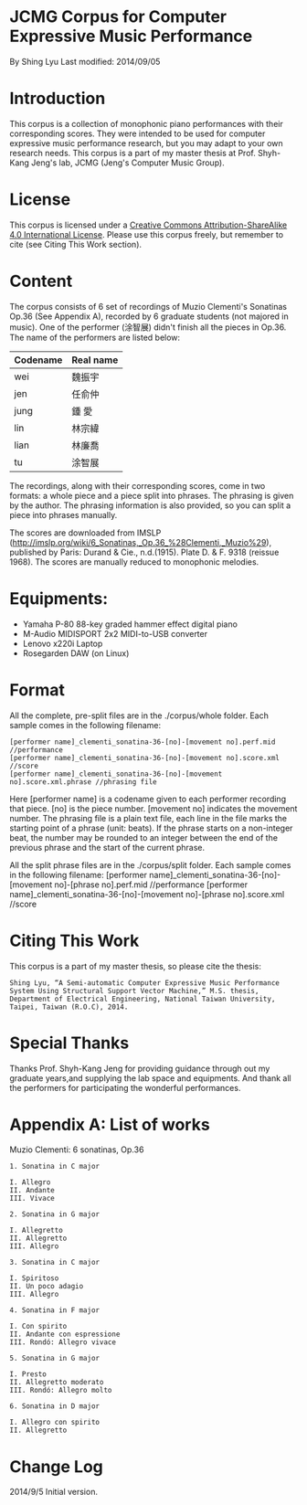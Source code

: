 JCMG Corpus for Computer Expressive Music Performance
======================================================
By Shing Lyu
Last modified: 2014/09/05

# Introduction

  This corpus is a collection of monophonic piano performances with their corresponding scores. They were intended to be used for computer expressive music performance research, but you may adapt to your own research needs. This corpus is a part of my master thesis at Prof. Shyh-Kang Jeng's lab, JCMG (Jeng's Computer Music Group). 

# License

  This corpus is licensed under a [Creative Commons Attribution-ShareAlike 4.0 International License](http://creativecommons.org/licenses/by-sa/4.0/).
  Please use this corpus freely, but remember to cite (see Citing This Work section).

# Content
  The corpus consists of 6 set of recordings of Muzio Clementi's Sonatinas Op.36 (See Appendix A), recorded by 6 graduate students (not majored in music).
One of the performer (涂智展) didn't finish all the pieces in Op.36. The name of the performers are listed below:

|Codename       |Real name|
|-------|-------------------|
|wei  	|	魏振宇|
|jen  	|	任俞仲|
|jung 	|	鍾  愛|
|lin  	|	林宗緯|
|lian 	|	林廉喬|
|tu   	|	涂智展|

  The recordings, along with their corresponding scores, come in two formats: a whole piece and a piece split into phrases. The phrasing is given by the author. The phrasing information is also provided, so you can split a piece into phrases manually.

  The scores are downloaded from IMSLP (http://imslp.org/wiki/6_Sonatinas,_Op.36_%28Clementi,_Muzio%29), published by Paris: Durand & Cie., n.d.(1915). Plate D. & F. 9318 (reissue 1968). The scores are manually reduced to monophonic melodies. 

# Equipments:
  * Yamaha P-80 88-key graded hammer effect digital piano
  * M-Audio MIDISPORT 2x2 MIDI-to-USB converter
  * Lenovo x220i Laptop
  * Rosegarden DAW (on Linux)





# Format

  All the complete, pre-split files are in the ./corpus/whole folder.
  Each sample comes in the following filename:

    [performer name]_clementi_sonatina-36-[no]-[movement no].perf.mid         //performance
    [performer name]_clementi_sonatina-36-[no]-[movement no].score.xml        //score
    [performer name]_clementi_sonatina-36-[no]-[movement no].score.xml.phrase //phrasing file

  Here [performer name] is a codename given to each performer recording that piece. [no] is the piece number. [movement no] indicates the movement number.
  The phrasing file is a plain text file, each line in the file marks the starting point of a phrase (unit: beats). If the phrase starts on a non-integer beat, the number may be rounded to an integer between the end of the previous phrase and the start of the current phrase.


  All the split phrase files are in the ./corpus/split folder.
  Each sample comes in the following filename:
    [performer name]_clementi_sonatina-36-[no]-[movement no]-[phrase no].perf.mid  //performance
    [performer name]_clementi_sonatina-36-[no]-[movement no]-[phrase no].score.xml //score
  

# Citing This Work

  This corpus is a part of my master thesis, so please cite the thesis:

    Shing Lyu, “A Semi-automatic Computer Expressive Music Performance System Using Structural Support Vector Machine,” M.S. thesis, Department of Electrical Engineering, National Taiwan University, Taipei, Taiwan (R.O.C), 2014. 

# Special Thanks

  Thanks Prof. Shyh-Kang Jeng for providing guidance through out my graduate years,and supplying the lab space and equipments. And thank all the performers for participating the wonderful performances.

# Appendix A: List of works
Muzio Clementi: 6 sonatinas, Op.36

    1. Sonatina in C major 

    I. Allegro 
    II. Andante 
    III. Vivace 

    2. Sonatina in G major 

    I. Allegretto 
    II. Allegretto 
    III. Allegro 

    3. Sonatina in C major 

    I. Spiritoso 
    II. Un poco adagio 
    III. Allegro 

    4. Sonatina in F major 

    I. Con spirito 
    II. Andante con espressione 
    III. Rondó: Allegro vivace 

    5. Sonatina in G major 

    I. Presto 
    II. Allegretto moderato 
    III. Rondó: Allegro molto 

    6. Sonatina in D major 

    I. Allegro con spirito 
    II. Allegretto 

# Change Log
2014/9/5	Initial version.
